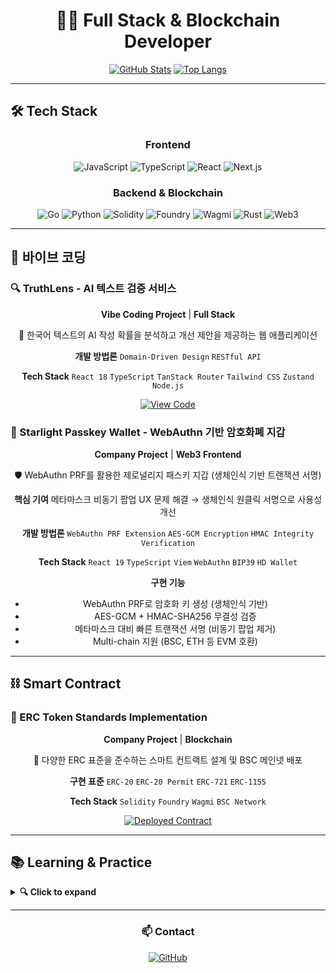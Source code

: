 <div align="center">

# 👨‍💻 Full Stack & Blockchain Developer

[![GitHub Stats](https://github-readme-stats.vercel.app/api?username=fdongfdong&show_icons=true&theme=tokyonight&hide_border=true)](https://github.com/fdongfdong)
[![Top Langs](https://github-readme-stats.vercel.app/api/top-langs/?username=fdongfdong&layout=compact&theme=tokyonight&hide_border=true)](https://github.com/fdongfdong)

</div>

---

## 🛠 Tech Stack

<div align="center">

### Frontend
![JavaScript](https://img.shields.io/badge/JavaScript-F7DF1E?style=for-the-badge&logo=javascript&logoColor=black)
![TypeScript](https://img.shields.io/badge/TypeScript-3178C6?style=for-the-badge&logo=typescript&logoColor=white)
![React](https://img.shields.io/badge/React-61DAFB?style=for-the-badge&logo=react&logoColor=black)
![Next.js](https://img.shields.io/badge/Next.js-000000?style=for-the-badge&logo=next.js&logoColor=white)

### Backend & Blockchain
![Go](https://img.shields.io/badge/Go-00ADD8?style=for-the-badge&logo=go&logoColor=white)
![Python](https://img.shields.io/badge/Python-3776AB?style=for-the-badge&logo=python&logoColor=white)
![Solidity](https://img.shields.io/badge/Solidity-363636?style=for-the-badge&logo=solidity&logoColor=white)
![Foundry](https://img.shields.io/badge/Foundry-000000?style=for-the-badge&logo=ethereum&logoColor=white)
![Wagmi](https://img.shields.io/badge/Wagmi-1C1B1B?style=for-the-badge&logo=ethereum&logoColor=white)
![Rust](https://img.shields.io/badge/Rust-000000?style=for-the-badge&logo=rust&logoColor=white)
![Web3](https://img.shields.io/badge/Web3.js-F16822?style=for-the-badge&logo=web3.js&logoColor=white)

</div>

---

## 🎯 바이브 코딩

### 🔍 TruthLens - AI 텍스트 검증 서비스

<div align="center">

**Vibe Coding Project** | **Full Stack**

🤖 한국어 텍스트의 AI 작성 확률을 분석하고 개선 제안을 제공하는 웹 애플리케이션

**개발 방법론**
`Domain-Driven Design` `RESTful API`

**Tech Stack**
`React 18` `TypeScript` `TanStack Router` `Tailwind CSS` `Zustand` `Node.js`

[![View Code](https://img.shields.io/badge/View_Code-181717?style=for-the-badge&logo=github&logoColor=white)](https://github.com/FDongFDong/truthlens)

</div>

### 🔐 Starlight Passkey Wallet - WebAuthn 기반 암호화폐 지갑

<div align="center">

**Company Project** | **Web3 Frontend**

🛡️ WebAuthn PRF를 활용한 제로널리지 패스키 지갑 (생체인식 기반 트랜잭션 서명)

**핵심 기여**
메타마스크 비동기 팝업 UX 문제 해결 → 생체인식 원클릭 서명으로 사용성 개선

**개발 방법론**
`WebAuthn PRF Extension` `AES-GCM Encryption` `HMAC Integrity Verification`

**Tech Stack**
`React 19` `TypeScript` `Viem` `WebAuthn` `BIP39` `HD Wallet`

**구현 기능**
- WebAuthn PRF로 암호화 키 생성 (생체인식 기반)
- AES-GCM + HMAC-SHA256 무결성 검증
- 메타마스크 대비 빠른 트랜잭션 서명 (비동기 팝업 제거)
- Multi-chain 지원 (BSC, ETH 등 EVM 호환)

</div>

---

## ⛓️ Smart Contract

### 📝 ERC Token Standards Implementation

<div align="center">

**Company Project** | **Blockchain**

💎 다양한 ERC 표준을 준수하는 스마트 컨트랙트 설계 및 BSC 메인넷 배포

**구현 표준**
`ERC-20` `ERC-20 Permit` `ERC-721` `ERC-1155`

**Tech Stack**
`Solidity` `Foundry` `Wagmi` `BSC Network`

[![Deployed Contract](https://img.shields.io/badge/BSCScan-FCC624?style=for-the-badge&logo=binance&logoColor=black)](https://bscscan.com/address/0x01B425FDE4653b630e911159FBDb0DB9E41E3dcf)

</div>

---

## 📚 Learning & Practice

<details>
<summary><b>🔍 Click to expand</b></summary>

### Language Practice
- [Go Language](https://github.com/FDongFDong/go_language_practice)
- [TypeScript](https://github.com/FDongFDong/typescript_practice)
- [React.js](https://github.com/FdongFdong/react_practice)
- [Solidity](https://github.com/FDongFDong/solidity_practice)

### Blockchain Study
- [Blockchain Fundamentals](https://github.com/FDongFDong/BlockChain_study)
- [Blockchain Daemon Server](https://github.com/FDongFDong/blockchain_daemon_server)
- [Web3 Practice](https://github.com/FDongFDong/web3-practice)

</details>

---

<div align="center">

### 📫 Contact

[![GitHub](https://img.shields.io/badge/GitHub-181717?style=for-the-badge&logo=github&logoColor=white)](https://github.com/FDongFDong)

</div>
